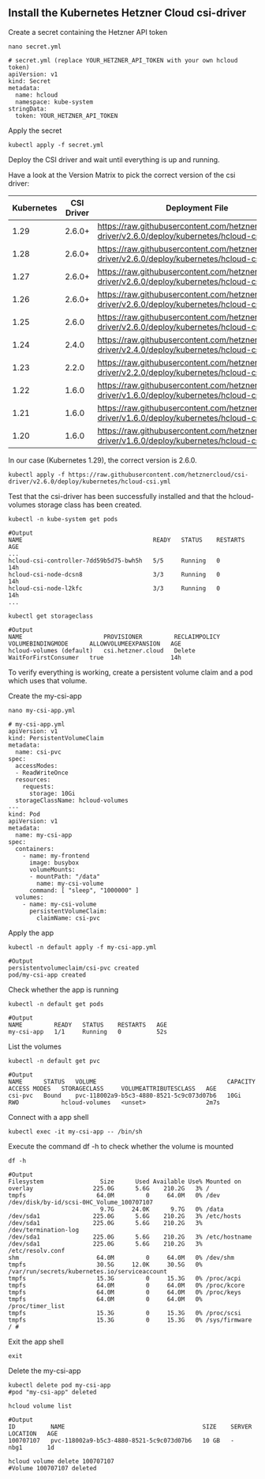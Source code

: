 ## Install the Kubernetes Hetzner Cloud csi-driver

Create a secret containing the Hetzner API token
```shell
nano secret.yml
```
```
# secret.yml (replace YOUR_HETZNER_API_TOKEN with your own hcloud token)
apiVersion: v1
kind: Secret
metadata:
  name: hcloud
  namespace: kube-system
stringData:
  token: YOUR_HETZNER_API_TOKEN
```
Apply the secret
```shell
kubectl apply -f secret.yml
```
Deploy the CSI driver and wait until everything is up and running.

Have a look at the Version Matrix to pick the correct version of the csi driver:

| Kubernetes | CSI Driver |                                          Deployment File                                          |
| ---------- | ---------- | ------------------------------------------------------------------------------------------------- |
|    1.29	   |   2.6.0+	  | https://raw.githubusercontent.com/hetznercloud/csi-driver/v2.6.0/deploy/kubernetes/hcloud-csi.yml |
|    1.28	   |   2.6.0+	  | https://raw.githubusercontent.com/hetznercloud/csi-driver/v2.6.0/deploy/kubernetes/hcloud-csi.yml |
|    1.27	   |   2.6.0+	  | https://raw.githubusercontent.com/hetznercloud/csi-driver/v2.6.0/deploy/kubernetes/hcloud-csi.yml |
|    1.26	   |   2.6.0+	  | https://raw.githubusercontent.com/hetznercloud/csi-driver/v2.6.0/deploy/kubernetes/hcloud-csi.yml |
|    1.25	   |   2.6.0	  | https://raw.githubusercontent.com/hetznercloud/csi-driver/v2.6.0/deploy/kubernetes/hcloud-csi.yml |
|    1.24	   |   2.4.0	  | https://raw.githubusercontent.com/hetznercloud/csi-driver/v2.4.0/deploy/kubernetes/hcloud-csi.yml |
|    1.23	   |   2.2.0	  | https://raw.githubusercontent.com/hetznercloud/csi-driver/v2.2.0/deploy/kubernetes/hcloud-csi.yml |
|    1.22	   |   1.6.0	  | https://raw.githubusercontent.com/hetznercloud/csi-driver/v1.6.0/deploy/kubernetes/hcloud-csi.yml |
|    1.21	   |   1.6.0	  | https://raw.githubusercontent.com/hetznercloud/csi-driver/v1.6.0/deploy/kubernetes/hcloud-csi.yml |
|    1.20	   |   1.6.0	  | https://raw.githubusercontent.com/hetznercloud/csi-driver/v1.6.0/deploy/kubernetes/hcloud-csi.yml |

In our case (Kubernetes 1.29), the correct version is 2.6.0.
```shell
kubectl apply -f https://raw.githubusercontent.com/hetznercloud/csi-driver/v2.6.0/deploy/kubernetes/hcloud-csi.yml
```
Test that the csi-driver has been successfully installed and that the hcloud-volumes storage class has been created.
```shell
kubectl -n kube-system get pods
```
```
#Output
NAME                                     READY   STATUS    RESTARTS   AGE
...
hcloud-csi-controller-7dd59b5d75-bwh5h   5/5     Running   0          14h
hcloud-csi-node-dcsn8                    3/3     Running   0          14h
hcloud-csi-node-l2kfc                    3/3     Running   0          14h
...
```
```shell
kubectl get storageclass
```
```
#Output
NAME                       PROVISIONER         RECLAIMPOLICY   VOLUMEBINDINGMODE      ALLOWVOLUMEEXPANSION   AGE
hcloud-volumes (default)   csi.hetzner.cloud   Delete          WaitForFirstConsumer   true                   14h
```
To verify everything is working, create a persistent volume claim and a pod which uses that volume.

Create the my-csi-app
```shell
nano my-csi-app.yml
```
```
# my-csi-app.yml
apiVersion: v1
kind: PersistentVolumeClaim
metadata:
  name: csi-pvc
spec:
  accessModes:
  - ReadWriteOnce
  resources:
    requests:
      storage: 10Gi
  storageClassName: hcloud-volumes
---
kind: Pod
apiVersion: v1
metadata:
  name: my-csi-app
spec:
  containers:
    - name: my-frontend
      image: busybox
      volumeMounts:
      - mountPath: "/data"
        name: my-csi-volume
      command: [ "sleep", "1000000" ]
  volumes:
    - name: my-csi-volume
      persistentVolumeClaim:
        claimName: csi-pvc
```
Apply the app
```shell
kubectl -n default apply -f my-csi-app.yml
```
```
#Output
persistentvolumeclaim/csi-pvc created
pod/my-csi-app created
```
Check whether the app is running
```shell
kubectl -n default get pods
```
```
#Output
NAME         READY   STATUS    RESTARTS   AGE
my-csi-app   1/1     Running   0          52s
```
List the volumes
```shell
kubectl -n default get pvc
```
```
#Output
NAME      STATUS   VOLUME                                     CAPACITY   ACCESS MODES   STORAGECLASS     VOLUMEATTRIBUTESCLASS   AGE
csi-pvc   Bound    pvc-118002a9-b5c3-4880-8521-5c9c073d07b6   10Gi       RWO            hcloud-volumes   <unset>                 2m7s
```
Connect with a app shell
```shell
kubectl exec -it my-csi-app -- /bin/sh
```
Execute the command df -h to check whether the volume is mounted
```shell
df -h
```
```
#Output
Filesystem                Size      Used Available Use% Mounted on
overlay                 225.0G      5.6G    210.2G   3% /
tmpfs                    64.0M         0     64.0M   0% /dev
/dev/disk/by-id/scsi-0HC_Volume_100707107
                          9.7G     24.0K      9.7G   0% /data
/dev/sda1               225.0G      5.6G    210.2G   3% /etc/hosts
/dev/sda1               225.0G      5.6G    210.2G   3% /dev/termination-log
/dev/sda1               225.0G      5.6G    210.2G   3% /etc/hostname
/dev/sda1               225.0G      5.6G    210.2G   3% /etc/resolv.conf
shm                      64.0M         0     64.0M   0% /dev/shm
tmpfs                    30.5G     12.0K     30.5G   0% /var/run/secrets/kubernetes.io/serviceaccount
tmpfs                    15.3G         0     15.3G   0% /proc/acpi
tmpfs                    64.0M         0     64.0M   0% /proc/kcore
tmpfs                    64.0M         0     64.0M   0% /proc/keys
tmpfs                    64.0M         0     64.0M   0% /proc/timer_list
tmpfs                    15.3G         0     15.3G   0% /proc/scsi
tmpfs                    15.3G         0     15.3G   0% /sys/firmware
/ #
```
Exit the app shell
```shell
exit
```
Delete the my-csi-app
```shell
kubectl delete pod my-csi-app
#pod "my-csi-app" deleted
```
```shell
hcloud volume list
```
```
#Output
ID          NAME                                       SIZE    SERVER   LOCATION   AGE
100707107   pvc-118002a9-b5c3-4880-8521-5c9c073d07b6   10 GB   -        nbg1       1d
```
```shell
hcloud volume delete 100707107
#Volume 100707107 deleted
```



